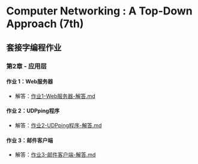 # Computer Networking : A Top-Down Approach (7th)

## 套接字编程作业

### 第2章 - 应用层

#### 作业 1：Web服务器


* 解答：[作业1-Web服务器-解答.md](A-Top-Down-Approach/CH2/Programing)

#### 作业 2：UDPping程序

* 解答：[作业2-UDPping程序-解答.md](CH2/Programing)

#### 作业 3：邮件客户端

* 解答：[作业3-邮件客户端-解答.md](CH2/Programing)
